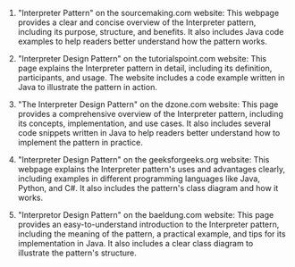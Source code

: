 

1. "Interpreter Pattern" on the sourcemaking.com website: This webpage provides a clear and concise overview of the Interpreter pattern, including its purpose, structure, and benefits. It also includes Java code examples to help readers better understand how the pattern works.

2. "Interpreter Design Pattern" on the tutorialspoint.com website: This page explains the Interpreter pattern in detail, including its definition, participants, and usage. The website includes a code example written in Java to illustrate the pattern in action.

3. "The Interpreter Design Pattern" on the dzone.com website: This page provides a comprehensive overview of the Interpreter pattern, including its concepts, implementation, and use cases. It also includes several code snippets written in Java to help readers better understand how to implement the pattern in practice.

4. "Interpreter Design Pattern" on the geeksforgeeks.org website: This webpage explains the Interpreter pattern's uses and advantages clearly, including examples in different programming languages like Java, Python, and C#. It also includes the pattern's class diagram and how it works.

5. "Interpretor Design Pattern" on the baeldung.com website: This page provides an easy-to-understand introduction to the Interpreter pattern, including the meaning of the pattern, a practical example, and tips for its implementation in Java. It also includes a clear class diagram to illustrate the pattern's structure.